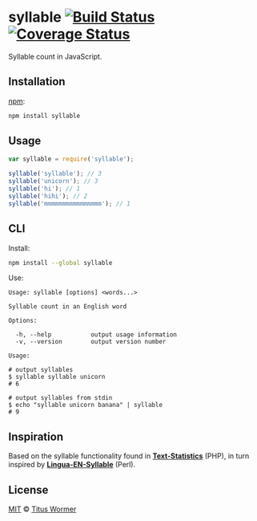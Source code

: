 # syllable [![Build Status][travis-badge]][travis] [![Coverage Status][codecov-badge]][codecov]

Syllable count in JavaScript.

## Installation

[npm][]:

```bash
npm install syllable
```

## Usage

```javascript
var syllable = require('syllable');

syllable('syllable'); // 3
syllable('unicorn'); // 3
syllable('hi'); // 1
syllable('hihi'); // 2
syllable('mmmmmmmmmmmmmmmm'); // 1
```

## CLI

Install:

```bash
npm install --global syllable
```

Use:

```text
Usage: syllable [options] <words...>

Syllable count in an English word

Options:

  -h, --help           output usage information
  -v, --version        output version number

Usage:

# output syllables
$ syllable syllable unicorn
# 6

# output syllables from stdin
$ echo "syllable unicorn banana" | syllable
# 9
```

## Inspiration

Based on the syllable functionality found in [**Text-Statistics**][stats]
(PHP), in turn inspired by [**Lingua-EN-Syllable**][lingua] (Perl).

## License

[MIT][license] © [Titus Wormer][author]

<!-- Definitions -->

[travis-badge]: https://img.shields.io/travis/wooorm/syllable.svg

[travis]: https://travis-ci.org/wooorm/syllable

[codecov-badge]: https://img.shields.io/codecov/c/github/wooorm/syllable.svg

[codecov]: https://codecov.io/github/wooorm/syllable

[npm]: https://docs.npmjs.com/cli/install

[license]: LICENSE

[author]: http://wooorm.com

[stats]: https://github.com/DaveChild/Text-Statistics

[lingua]: http://search.cpan.org/~gregfast/Lingua-EN-Syllable-0.251
